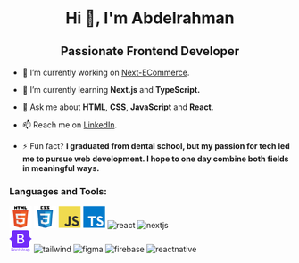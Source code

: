 <h1 align="center">Hi 👋, I'm Abdelrahman</h1>
<h2 align="center">Passionate Frontend Developer</h2>

- 🔭 I’m currently working on [Next-ECommerce](https://github.com/abdelrahmanHSalama/Next-ECommerce).

- 🌱 I’m currently learning **Next.js** and **TypeScript.**

- 💬 Ask me about **HTML**, **CSS**, **JavaScript** and **React**.

- 📫 Reach me on [LinkedIn](https://www.linkedin.com/in/abdelrahmanhsalama/).

- ⚡ Fun fact? **I graduated from dental school, but my passion for tech led me to pursue web development. I hope to one day combine both fields in meaningful ways.**

<h3 align="left">Languages and Tools:</h3>
<p align="left">
    <img
        src="https://raw.githubusercontent.com/devicons/devicon/master/icons/html5/html5-original-wordmark.svg"
        alt="html5"
        width="40"
        height="40"
    />
    <img
        src="https://raw.githubusercontent.com/devicons/devicon/master/icons/css3/css3-original-wordmark.svg"
        alt="css3"
        width="40"
        height="40"
    />
    <img
        src="https://raw.githubusercontent.com/devicons/devicon/master/icons/javascript/javascript-original.svg"
        alt="javascript"
        width="40"
        height="40"
    />
    <img
        src="https://raw.githubusercontent.com/devicons/devicon/master/icons/typescript/typescript-original.svg"
        alt="typescript"
        width="40"
        height="40"
    />
    <img
        src="https://img.shields.io/badge/react-%2320232a.svg?style=for-the-badge&logo=react&logoColor=%2361DAFB"
        alt="react"
    />
    <img
        src="https://www.svgrepo.com/show/354113/nextjs-icon.svg"
        alt="nextjs"
        width="40"
        height="40"
    />
  <br>
    <img
        src="https://raw.githubusercontent.com/devicons/devicon/master/icons/bootstrap/bootstrap-plain-wordmark.svg"
        alt="bootstrap"
        width="40"
        height="40"
    />
    <img
        src="https://tailwindcss.com/_next/static/media/tailwindcss-mark.d52e9897.svg"
        alt="tailwind"
        width="40"
        height="40"
    />
    <img
        src="https://www.vectorlogo.zone/logos/figma/figma-icon.svg"
        alt="figma"
        width="40"
        height="40"
    />
    <img
        src="https://www.vectorlogo.zone/logos/firebase/firebase-icon.svg"
        alt="firebase"
        width="40"
        height="40"
    />
    <img
        src="https://reactnative.dev/img/header_logo.svg"
        alt="reactnative"
        width="40"
        height="40"
    />
</p>


